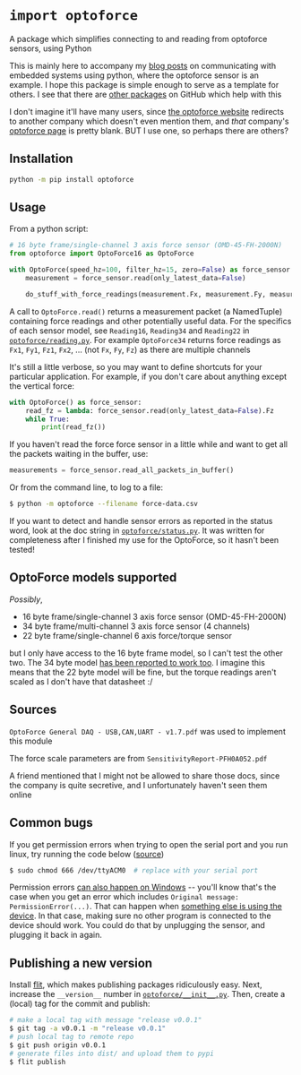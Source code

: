 # `import optoforce`

A package which simplifies connecting to and reading from optoforce sensors, using Python

This is mainly here to accompany my [blog posts](https://alknemeyer.github.io/embedded-comms-with-python/) on communicating with embedded systems using python, where the optoforce sensor is an example. I hope this package is simple enough to serve as a template for others. I see that there are [other packages](https://github.com/search?q=optoforce) on GitHub which help with this

I don't imagine it'll have many users, since [the optoforce website](https://optoforce.com) redirects to another company which doesn't even mention them, and _that_ company's [optoforce page](https://www.robotshop.com/en/optoforce.html) is pretty blank. BUT I use one, so perhaps there are others?


## Installation

```bash
python -m pip install optoforce
```


## Usage

From a python script:

```python
# 16 byte frame/single-channel 3 axis force sensor (OMD-45-FH-2000N)
from optoforce import OptoForce16 as OptoForce

with OptoForce(speed_hz=100, filter_hz=15, zero=False) as force_sensor:
    measurement = force_sensor.read(only_latest_data=False)

    do_stuff_with_force_readings(measurement.Fx, measurement.Fy, measurement.Fz)
```

A call to `OptoForce.read()` returns a measurement packet (a NamedTuple) containing force readings and other potentially useful data. For the specifics of each sensor model, see `Reading16`, `Reading34` and `Reading22` in [`optoforce/reading.py`](./optoforce/reading.py). For example `OptoForce34` returns force readings as  `Fx1`, `Fy1`, `Fz1`, `Fx2`, ... (not `Fx`, `Fy`, `Fz`) as there are multiple channels

It's still a little verbose, so you may want to define shortcuts for your particular application. For example, if you don't care about anything except the vertical force:

```python
with OptoForce() as force_sensor:
    read_fz = lambda: force_sensor.read(only_latest_data=False).Fz
    while True:
        print(read_fz())
```

If you haven't read the force force sensor in a little while and want to get all the packets waiting in the buffer, use:

```python
measurements = force_sensor.read_all_packets_in_buffer()
```

Or from the command line, to log to a file:

```bash
$ python -m optoforce --filename force-data.csv
```

If you want to detect and handle sensor errors as reported in the status word, look at the doc string in [`optoforce/status.py`](./optoforce/status.py). It was written for completeness after I finished my use for the OptoForce, so it hasn't been tested!


## OptoForce models supported

_Possibly_,

* 16 byte frame/single-channel 3 axis force sensor (OMD-45-FH-2000N)
* 34 byte frame/multi-channel 3 axis force sensor (4 channels)
* 22 byte frame/single-channel 6 axis force/torque sensor

but I only have access to the 16 byte frame model, so I can't test the other two. The 34 byte model [has been reported to work too](https://github.com/alknemeyer/optoforce/issues/1). I imagine this means that the 22 byte model will be fine, but the torque readings aren't scaled as I don't have that datasheet :/


## Sources

`OptoForce General DAQ - USB,CAN,UART - v1.7.pdf` was used to implement this module

The force scale parameters are from `SensitivityReport-PFH0A052.pdf`

A friend mentioned that I might not be allowed to share those docs, since the company is quite secretive, and I unfortunately haven't seen them online


## Common bugs

If you get permission errors when trying to open the serial port and you run linux, try running the code below ([source](https://stackoverflow.com/questions/27858041/oserror-errno-13-permission-denied-dev-ttyacm0-using-pyserial-from-pyth))

```bash
$ sudo chmod 666 /dev/ttyACM0  # replace with your serial port
```

Permission errors [can also happen on Windows](https://github.com/alknemeyer/optoforce/issues/1) -- you'll know that's the case when you get an error which includes `Original message: PermissionError(...)`.  That can happen when [something else is using the device](https://stackoverflow.com/questions/59993883/pyserial-permissionerror13-access-denied-none-5/63922626#63922626). In that case, making sure no other program is connected to the device should work. You could do that by unplugging the sensor, and plugging it back in again.


## Publishing a new version

Install [flit](https://flit.readthedocs.io/en/latest/), which makes publishing packages ridiculously easy. Next, increase the `__version__` number in [`optoforce/__init__.py`](optoforce/__init__.py). Then, create a (local) tag for the commit and publish:

```bash
# make a local tag with message "release v0.0.1"
$ git tag -a v0.0.1 -m "release v0.0.1"
# push local tag to remote repo
$ git push origin v0.0.1
# generate files into dist/ and upload them to pypi
$ flit publish
```
